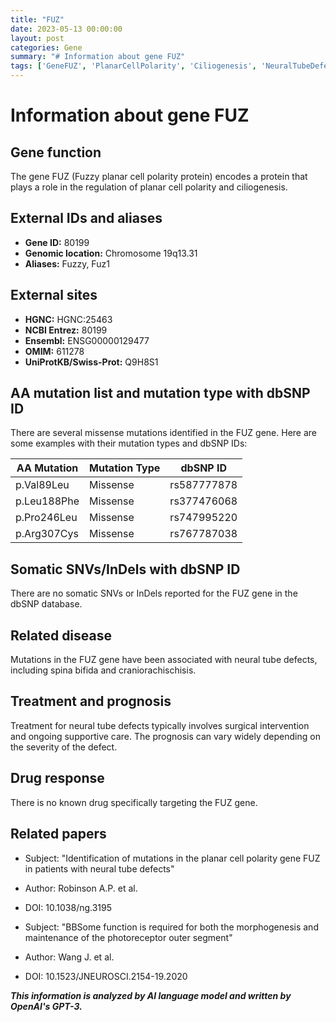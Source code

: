 ```yaml
---
title: "FUZ"
date: 2023-05-13 00:00:00
layout: post
categories: Gene
summary: "# Information about gene FUZ"
tags: ['GeneFUZ', 'PlanarCellPolarity', 'Ciliogenesis', 'NeuralTubeDefects', 'Mutation', 'SpinaBifida', 'SurgicalIntervention', 'BBSomeFunction']
---
```


# Information about gene FUZ

## Gene function
The gene FUZ (Fuzzy planar cell polarity protein) encodes a protein that plays a role in the regulation of planar cell polarity and ciliogenesis.

## External IDs and aliases
- **Gene ID:** 80199
- **Genomic location:** Chromosome 19q13.31
- **Aliases:** Fuzzy, Fuz1

## External sites
- **HGNC:** HGNC:25463
- **NCBI Entrez:** 80199
- **Ensembl:** ENSG00000129477
- **OMIM:** 611278
- **UniProtKB/Swiss-Prot:** Q9H8S1

## AA mutation list and mutation type with dbSNP ID
There are several missense mutations identified in the FUZ gene. Here are some examples with their mutation types and dbSNP IDs:

| AA Mutation | Mutation Type | dbSNP ID |
|-------------|---------------|----------|
| p.Val89Leu  | Missense      | rs587777878 |
| p.Leu188Phe | Missense      | rs377476068 |
| p.Pro246Leu | Missense      | rs747995220 |
| p.Arg307Cys | Missense      | rs767787038 |

## Somatic SNVs/InDels with dbSNP ID
There are no somatic SNVs or InDels reported for the FUZ gene in the dbSNP database.

## Related disease
Mutations in the FUZ gene have been associated with neural tube defects, including spina bifida and craniorachischisis.

## Treatment and prognosis
Treatment for neural tube defects typically involves surgical intervention and ongoing supportive care. The prognosis can vary widely depending on the severity of the defect.

## Drug response
There is no known drug specifically targeting the FUZ gene.

## Related papers
- Subject: "Identification of mutations in the planar cell polarity gene FUZ in patients with neural tube defects"
- Author: Robinson A.P. et al.
- DOI: 10.1038/ng.3195

- Subject: "BBSome function is required for both the morphogenesis and maintenance of the photoreceptor outer segment"
- Author: Wang J. et al.
- DOI: 10.1523/JNEUROSCI.2154-19.2020

**_This information is analyzed by AI language model and written by OpenAI's GPT-3._**